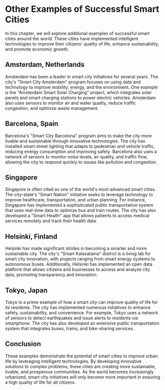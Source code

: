 Other Examples of Successful Smart Cities
======================================================================================================

In this chapter, we will explore additional examples of successful smart cities around the world. These cities have implemented intelligent technologies to improve their citizens' quality of life, enhance sustainability, and promote economic growth.

Amsterdam, Netherlands
----------------------

Amsterdam has been a leader in smart city initiatives for several years. The city's "Smart City Amsterdam" program focuses on using data and technology to improve mobility, energy, and the environment. One example is the "Amsterdam Smart Solar Charging" project, which integrates solar panels and smart charging stations to power electric vehicles. Amsterdam also uses sensors to monitor air and water quality, reduce traffic congestion, and optimize waste management.

Barcelona, Spain
----------------

Barcelona's "Smart City Barcelona" program aims to make the city more livable and sustainable through innovative technologies. The city has installed smart street lighting that adapts to pedestrian and vehicle traffic, reducing energy consumption and improving safety. Barcelona also uses a network of sensors to monitor noise levels, air quality, and traffic flow, allowing the city to respond quickly to issues like pollution and congestion.

Singapore
---------

Singapore is often cited as one of the world's most advanced smart cities. The city-state's "Smart Nation" initiative seeks to leverage technology to improve healthcare, transportation, and urban planning. For instance, Singapore has implemented a sophisticated public transportation system that uses real-time data to optimize bus and train routes. The city has also developed a "Smart Health" app that allows patients to access medical services remotely and track their health data.

Helsinki, Finland
-----------------

Helsinki has made significant strides in becoming a smarter and more sustainable city. The city's "Smart Kalasatama" district is a living lab for smart city innovation, with projects ranging from smart energy systems to autonomous buses. Additionally, Helsinki has implemented an open data platform that allows citizens and businesses to access and analyze city data, promoting transparency and innovation.

Tokyo, Japan
------------

Tokyo is a prime example of how a smart city can improve quality of life for its residents. The city has implemented numerous initiatives to enhance safety, sustainability, and convenience. For example, Tokyo uses a network of sensors to detect earthquakes and issue alerts to residents via smartphone. The city has also developed an extensive public transportation system that integrates buses, trains, and bike-sharing services.

Conclusion
----------

These examples demonstrate the potential of smart cities to improve urban life by leveraging intelligent technologies. By developing innovative solutions to complex problems, these cities are creating more sustainable, livable, and prosperous communities. As the world becomes increasingly urbanized, smart city initiatives will only become more important in ensuring a high quality of life for all citizens.
